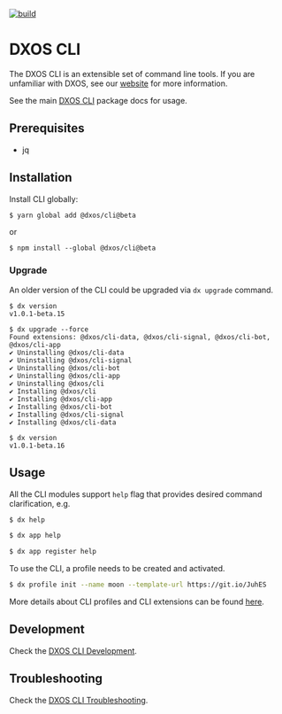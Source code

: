 [![build](https://github.com/dxos/cli/actions/workflows/all-lint-built-test.yml/badge.svg)](https://github.com/dxos/cli/actions/workflows/all-lint-built-test.yml)

# DXOS CLI

The DXOS CLI is an extensible set of command line tools.
If you are unfamiliar with DXOS, see our [website](https://dxos.org) for more information.

See the main [DXOS CLI](./packages/cli/README.md) package docs for usage.

## Prerequisites

- jq

## Installation

Install CLI globally:

```bash
$ yarn global add @dxos/cli@beta
```

or

```
$ npm install --global @dxos/cli@beta
```

### Upgrade

An older version of the CLI could be upgraded via `dx upgrade` command.

```
$ dx version
v1.0.1-beta.15

$ dx upgrade --force
Found extensions: @dxos/cli-data, @dxos/cli-signal, @dxos/cli-bot, @dxos/cli-app
✔ Uninstalling @dxos/cli-data
✔ Uninstalling @dxos/cli-signal
✔ Uninstalling @dxos/cli-bot
✔ Uninstalling @dxos/cli-app
✔ Uninstalling @dxos/cli
✔ Installing @dxos/cli
✔ Installing @dxos/cli-app
✔ Installing @dxos/cli-bot
✔ Installing @dxos/cli-signal
✔ Installing @dxos/cli-data

$ dx version
v1.0.1-beta.16
```

## Usage

All the CLI modules support `help` flag that provides desired command clarification, e.g.

```bash
$ dx help
```

```bash
$ dx app help
```

```bash
$ dx app register help
```

To use the CLI, a profile needs to be created and activated.

```bash
$ dx profile init --name moon --template-url https://git.io/JuhES
```

More details about CLI profiles and CLI extensions can be found [here](./packages/cli/README.md).

## Development

Check the [DXOS CLI Development](./packages/cli/README.md#Development).

## Troubleshooting

Check the [DXOS CLI Troubleshooting](./packages/cli/README.md#Troubleshooting).
